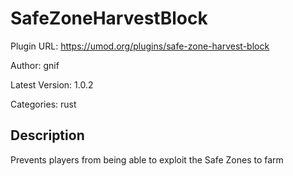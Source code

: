 # SafeZoneHarvestBlock

Plugin URL: https://umod.org/plugins/safe-zone-harvest-block

Author: gnif

Latest Version: 1.0.2

Categories: rust

## Description

Prevents players from being able to exploit the Safe Zones to farm

